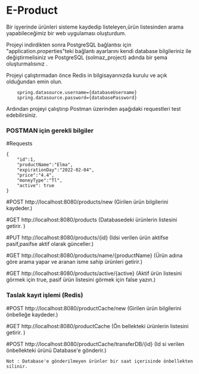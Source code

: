 # E-Product 

Bir işyerinde ürünleri sisteme kaydedip listeleyen,ürün listesinden arama yapabileceğimiz bir web uygulaması oluşturdum.

Projeyi indirdikten sonra PostgreSQL bağlantısı için "application.properties"teki bağlantı ayarlarını kendi database bilgileriniz ile değiştirmelisiniz 
ve PostgreSQL (solmaz_project) adında bir şema oluşturmalısınız .

Projeyi çalıştırmadan önce Redis in bilgisayarınızda kurulu ve açık olduğundan emin olun.        
        
        spring.datasource.username={databaseUsername}
        spring.datasource.password={databasePassword}
        
Ardından projeyi çalıştırıp Postman üzerinden aşağıdaki requestleri test edebilirsiniz. 

### POSTMAN için gerekli bilgiler

#Requests

    {
        "id":1,
        "productName":"Elma",
        "expirationDay":"2022-02-04",
        "price":"4.4",
        "moneyType":"Tl",
        "active": true
    }
    
#POST   http://localhost:8080/products/new                (Girilen ürün bilgilerini kaydeder.)

#GET    http://localhost:8080/products                    (Databasedeki ürünlerin listesini getirir. )

#PUT    http://localhost:8080/products/{id}               (Idsi verilen ürün aktifse pasif,pasifse aktif olarak günceller.)

#GET    http://localhost:8080/products/name/{productName} (Ürün adına göre arama yapar ve aranan isme sahip ürünleri getirir.)

#GET    http://localhost:8080/products/active/{active}    (Aktif ürün listesini görmek için true, pasif ürün listesini görmek için false yazın.)

### Taslak kayıt işlemi (Redis)
#POST   http://localhost:8080/productCache/new            (Girilen ürün bilgilerini önbelleğe kaydeder.)

#GET    http://localhost:8080/productCache                (Ön bellekteki ürünlerin listesini getirir. )

#POST http://localhost:8080/productCache/transferDB/{id}  (Id si verilen önbellekteki ürünü Database'e gönderir.)

    Not : Database'e gönderilmeyen ürünler bir saat içerisinde önbellekten silinir.



